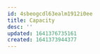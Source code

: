 ```yaml
---
id: 4sbeogcdl63ealm1912i0ee
title: Capacity
desc: ''
updated: 1641376735161
created: 1641373944377
---
```



